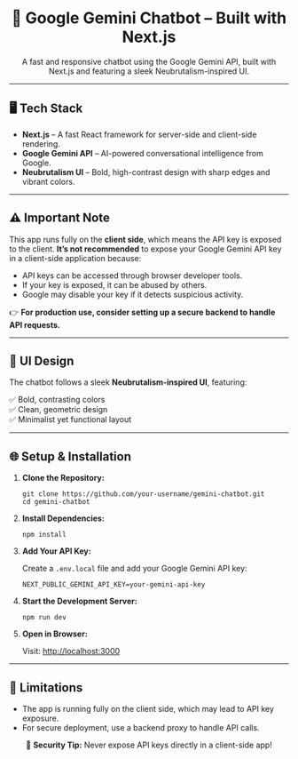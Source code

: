 <h1 align="center">🚀 Google Gemini Chatbot – Built with Next.js</h1>  

<p align="center">A fast and responsive chatbot using the Google Gemini API, built with Next.js and featuring a sleek Neubrutalism-inspired UI.</p>  

---

## 🖥️ Tech Stack  
<ul>
  <li><b>Next.js</b> – A fast React framework for server-side and client-side rendering.</li>
  <li><b>Google Gemini API</b> – AI-powered conversational intelligence from Google.</li>
  <li><b>Neubrutalism UI</b> – Bold, high-contrast design with sharp edges and vibrant colors.</li>
</ul>  

---

## ⚠️ Important Note  
<p>
This app runs fully on the <b>client side</b>, which means the API key is exposed to the client. 
<b>It’s not recommended</b> to expose your Google Gemini API key in a client-side application because:
</p>  

<ul>
  <li>API keys can be accessed through browser developer tools.</li>
  <li>If your key is exposed, it can be abused by others.</li>
  <li>Google may disable your key if it detects suspicious activity.</li>
</ul>  

👉 <b>For production use, consider setting up a secure backend to handle API requests.</b>  

---

## 🎨 UI Design  
<p>The chatbot follows a sleek <b>Neubrutalism-inspired UI</b>, featuring:</p>  

✅ Bold, contrasting colors  
✅ Clean, geometric design  
✅ Minimalist yet functional layout  

---

## 🌐 Setup & Installation  
<ol>
  <li>
    <b>Clone the Repository:</b>
    <pre><code>git clone https://github.com/your-username/gemini-chatbot.git  
cd gemini-chatbot</code></pre>
  </li>  

  <li>
    <b>Install Dependencies:</b>
    <pre><code>npm install</code></pre>
  </li>  

  <li>
    <b>Add Your API Key:</b>
    <p>Create a <code>.env.local</code> file and add your Google Gemini API key:</p>
    <pre><code>NEXT_PUBLIC_GEMINI_API_KEY=your-gemini-api-key</code></pre>
  </li>  

  <li>
    <b>Start the Development Server:</b>
    <pre><code>npm run dev</code></pre>
  </li>  

  <li>
    <b>Open in Browser:</b>
    <p>Visit: <a href="http://localhost:3000" target="_blank">http://localhost:3000</a></p>
  </li>  
</ol>  

---

## 🚧 Limitations  
<ul>
  <li>The app is running fully on the client side, which may lead to API key exposure.</li>
  <li>For secure deployment, use a backend proxy to handle API calls.</li>
</ul>  


<p align="center">🔐 <b>Security Tip:</b> Never expose API keys directly in a client-side app!</p>  
